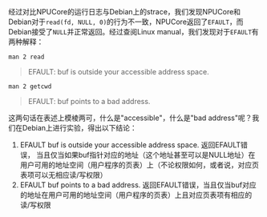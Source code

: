 经过对比NPUCore的运行日志与Debian上的strace，我们发现NPUCore和Debian对于`read(fd, NULL, 0)`的行为不一致，NPUCore返回了`EFAULT`，而Debian接受了`NULL`并正常返回。经过查阅Linux manual，我们发现对于`EFAULT`有两种解释：

`man 2 read`

> EFAULT: buf is outside your accessible address space.

`man 2 getcwd`

> EFAULT: buf points to a bad address.

这两句话在表述上模棱两可，什么是"accessible"，什么是"bad address"呢？我们在Debian上进行实验，得出以下结论：

1. EFAULT buf is outside your accessible address space.
返回EFAULT错误， 当且仅当如果buf指针对应的地址（这个地址甚至可以是NULL地址）在用户可用的地址空间（用户程序的页表）上（不论权限如何，或者说，对应页表项可以无相应读/写权限）
1. EFAULT buf points to a bad address.
返回EFAULT错误，当且仅当buf对应的地址在用户可用的地址空间（用户程序的页表）上且对应页表项有相应的读/写权限